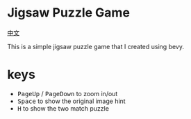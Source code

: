 # Jigsaw Puzzle Game

[中文](https://github.com/foxzool/jigsaw_puzzle/blob/master/README-CN.md)

This is a simple jigsaw puzzle game that I created using bevy.

# keys

- <kbd>PageUp</kbd> / <kbd>PageDown</kbd> to zoom in/out
- <kbd>Space</kbd> to show the original image hint
- <kbd>H</kbd> to show the two match puzzle